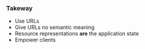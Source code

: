 ### Takeway

* Use URLs
* Give URLs no semantic meaning
* Resource representations **are** the application state
* Empower clients
